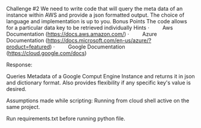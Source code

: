 Challenge #2
We need to write code that will query the meta data of an instance within AWS and provide a
json formatted output. The choice of language and implementation is up to you.
Bonus Points
The code allows for a particular data key to be retrieved individually
Hints
·         Aws Documentation (https://docs.aws.amazon.com/)
·         Azure Documentation (https://docs.microsoft.com/en-us/azure/?product=featured)
·         Google Documentation (https://cloud.google.com/docs)

Response:

Queries Metadata of a Google Comput Engine Instance and returns it in json and dictionary format. Also provides flexibility if any specific key's value is desired.

Assumptions made while scripting: Running from cloud shell active on the same project.

Run requirements.txt before running python file.
